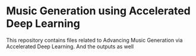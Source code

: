 # Music Generation using Accelerated Deep Learning

This repository contains files related to Advancing Music Generation via Accelerated Deep Learning.
And the outputs as well
